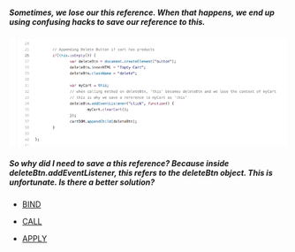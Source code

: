 ##### Sometimes, we lose our this reference. When that happens, we end up using confusing hacks to save our reference to this.

![losing this](../img/1_aE3Ao2PIEo21WK7C6Ofdfg.png)

##### So why did I need to save a this reference? Because inside deleteBtn.addEventListener, this refers to the deleteBtn object. This is unfortunate. Is there a better solution?

- [BIND](Bind.md)

* [CALL](Call.md)

- [APPLY](Apply.md)
